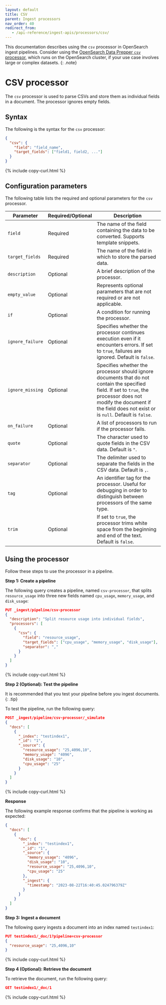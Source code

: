 ```yaml
---
layout: default
title: CSV
parent: Ingest processors
nav_order: 40
redirect_from:
   - /api-reference/ingest-apis/processors/csv/
---
```


This documentation describes using the `csv` processor in OpenSearch ingest pipelines. Consider using the [OpenSearch Data Prepper `csv` processor]({{site.url}}{{site.baseurl}}/data-prepper/pipelines/configuration/processors/csv/), which runs on the OpenSearch cluster, if your use case involves large or complex datasets.
{: .note}

# CSV processor

The `csv` processor is used to parse CSVs and store them as individual fields in a document. The processor ignores empty fields. 

## Syntax

The following is the syntax for the `csv` processor: 

```json
{
  "csv": {
    "field": "field_name",
    "target_fields": ["field1, field2, ..."]
  }
}
```
{% include copy-curl.html %}

## Configuration parameters

The following table lists the required and optional parameters for the `csv` processor.

Parameter | Required/Optional | Description |
|-----------|-----------|-----------|
`field`  | Required  | The name of the field containing the data to be converted. Supports template snippets. |
`target_fields`  | Required  | The name of the field in which to store the parsed data. |
`description`  | Optional  | A brief description of the processor.  |
`empty_value`  | Optional  | Represents optional parameters that are not required or are not applicable.  |
`if` | Optional | A condition for running the processor. |
`ignore_failure` | Optional | Specifies whether the processor continues execution even if it encounters errors. If set to `true`, failures are ignored. Default is `false`. |
`ignore_missing`  | Optional | Specifies whether the processor should ignore documents that do not contain the specified field. If set to `true`, the processor does not modify the document if the field does not exist or is `null`. Default is `false`.  | 
`on_failure` | Optional | A list of processors to run if the processor fails. |
`quote`  | Optional  | The character used to quote fields in the CSV data. Default is `"`. |
`separator`  | Optional  | The delimiter used to separate the fields in the CSV data. Default is `,`.  |
`tag` | Optional | An identifier tag for the processor. Useful for debugging in order to distinguish between processors of the same type. |
`trim`  | Optional  | If set to `true`, the processor trims white space from the beginning and end of the text. Default is `false`.  |

## Using the processor

Follow these steps to use the processor in a pipeline.

**Step 1: Create a pipeline**

The following query creates a pipeline, named `csv-processor`, that splits `resource_usage` into three new fields named `cpu_usage`, `memory_usage`, and `disk_usage`:

```json
PUT _ingest/pipeline/csv-processor
{
  "description": "Split resource usage into individual fields",
  "processors": [
    {
      "csv": {
        "field": "resource_usage",
        "target_fields": ["cpu_usage", "memory_usage", "disk_usage"],
        "separator": ","
      }
    }
  ]
}
```
{% include copy-curl.html %}

**Step 2 (Optional): Test the pipeline**

It is recommended that you test your pipeline before you ingest documents.
{: .tip}

To test the pipeline, run the following query:

```json
POST _ingest/pipeline/csv-processor/_simulate
{
  "docs": [
    {
      "_index": "testindex1",
      "_id": "1",
      "_source": {
        "resource_usage": "25,4096,10",
        "memory_usage": "4096",
        "disk_usage": "10",
        "cpu_usage": "25"
      }
    }
  ]
}
```
{% include copy-curl.html %}

**Response**

The following example response confirms that the pipeline is working as expected:

```json
{
  "docs": [
    {
      "doc": {
        "_index": "testindex1",
        "_id": "1",
        "_source": {
          "memory_usage": "4096",
          "disk_usage": "10",
          "resource_usage": "25,4096,10",
          "cpu_usage": "25"
        },
        "_ingest": {
          "timestamp": "2023-08-22T16:40:45.024796379Z"
        }
      }
    }
  ]
}
```

**Step 3: Ingest a document**

The following query ingests a document into an index named `testindex1`:

```json
PUT testindex1/_doc/1?pipeline=csv-processor
{
  "resource_usage": "25,4096,10"
}
```
{% include copy-curl.html %}

**Step 4 (Optional): Retrieve the document**

To retrieve the document, run the following query:

```json
GET testindex1/_doc/1
```
{% include copy-curl.html %}
